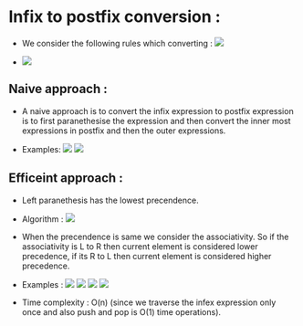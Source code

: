 # Infix to postfix conversion :

* We consider the following rules which converting : ![](2022-06-02-11-43-20.png)

* ![](2022-06-02-11-43-39.png)

## Naive approach :

* A naive approach is to convert the infix expression to postfix expression is to first paranethesise the expression and then convert the inner most expressions in postfix and then the outer expressions.

* Examples: ![](2022-06-02-11-46-16.png) ![](2022-06-02-11-49-24.png)

## Efficeint approach :

* Left paranethesis has the lowest precendence.

* Algorithm : ![](2022-06-02-12-02-48.png)

* When the precendence is same we consider the associativity. So if the associativity is L to R then current element is considered lower precedence, if its R to L then current element is considered higher precedence.

* Examples : ![](2022-06-02-12-03-19.png) ![](2022-06-02-12-04-02.png) ![](2022-06-02-12-04-24.png) ![](2022-06-02-12-05-00.png)

* Time complexity : O(n) (since we traverse the infex expression only once and also push and pop is O(1) time operations).